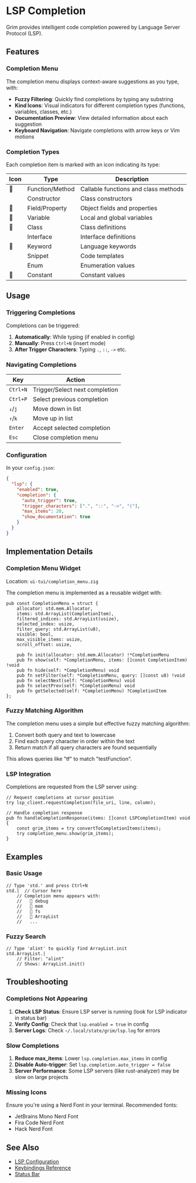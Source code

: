 # LSP Completion

Grim provides intelligent code completion powered by Language Server Protocol (LSP).

## Features

### Completion Menu

The completion menu displays context-aware suggestions as you type, with:

- **Fuzzy Filtering**: Quickly find completions by typing any substring
- **Kind Icons**: Visual indicators for different completion types (functions, variables, classes, etc.)
- **Documentation Preview**: View detailed information about each suggestion
- **Keyboard Navigation**: Navigate completions with arrow keys or Vim motions

### Completion Types

Each completion item is marked with an icon indicating its type:

| Icon | Type | Description |
|------|------|-------------|
| 󰊕 | Function/Method | Callable functions and class methods |
|  | Constructor | Class constructors |
| 󰜢 | Field/Property | Object fields and properties |
| 󰀫 | Variable | Local and global variables |
| 󰠱 | Class | Class definitions |
|  | Interface | Interface definitions |
| 󰌋 | Keyword | Language keywords |
|  | Snippet | Code templates |
|  | Enum | Enumeration values |
| 󰏿 | Constant | Constant values |

## Usage

### Triggering Completions

Completions can be triggered:

1. **Automatically**: While typing (if enabled in config)
2. **Manually**: Press `Ctrl+N` (insert mode)
3. **After Trigger Characters**: Typing `.`, `::`, `->` etc.

### Navigating Completions

| Key | Action |
|-----|--------|
| `Ctrl+N` | Trigger/Select next completion |
| `Ctrl+P` | Select previous completion |
| `↓`/`j` | Move down in list |
| `↑`/`k` | Move up in list |
| `Enter` | Accept selected completion |
| `Esc` | Close completion menu |

### Configuration

In your `config.json`:

```json
{
  "lsp": {
    "enabled": true,
    "completion": {
      "auto_trigger": true,
      "trigger_characters": [".", "::", "->", "("],
      "max_items": 20,
      "show_documentation": true
    }
  }
}
```

## Implementation Details

### Completion Menu Widget

Location: `ui-tui/completion_menu.zig`

The completion menu is implemented as a reusable widget with:

```zig
pub const CompletionMenu = struct {
    allocator: std.mem.Allocator,
    items: std.ArrayList(CompletionItem),
    filtered_indices: std.ArrayList(usize),
    selected_index: usize,
    filter_query: std.ArrayList(u8),
    visible: bool,
    max_visible_items: usize,
    scroll_offset: usize,
    
    pub fn init(allocator: std.mem.Allocator) !*CompletionMenu
    pub fn show(self: *CompletionMenu, items: []const CompletionItem) !void
    pub fn hide(self: *CompletionMenu) void
    pub fn setFilter(self: *CompletionMenu, query: []const u8) !void
    pub fn selectNext(self: *CompletionMenu) void
    pub fn selectPrev(self: *CompletionMenu) void
    pub fn getSelected(self: *CompletionMenu) ?CompletionItem
};
```

### Fuzzy Matching Algorithm

The completion menu uses a simple but effective fuzzy matching algorithm:

1. Convert both query and text to lowercase
2. Find each query character in order within the text
3. Return match if all query characters are found sequentially

This allows queries like "tf" to match "testFunction".

### LSP Integration

Completions are requested from the LSP server using:

```zig
// Request completions at cursor position
try lsp_client.requestCompletion(file_uri, line, column);

// Handle completion response
pub fn handleCompletionResponse(items: []const LSPCompletionItem) void {
    const grim_items = try convertToCompletionItems(items);
    try completion_menu.show(grim_items);
}
```

## Examples

### Basic Usage

```zig
// Type 'std.' and press Ctrl+N
std.|  // Cursor here
    // Completion menu appears with:
    //   󰀫 debug
    //   󰀫 mem
    //   󰀫 fs
    //   󰠱 ArrayList
    //   ...
```

### Fuzzy Search

```zig
// Type 'alint' to quickly find ArrayList.init
std.ArrayList.|
    // Filter: "alint"
    // Shows: ArrayList.init()
```

## Troubleshooting

### Completions Not Appearing

1. **Check LSP Status**: Ensure LSP server is running (look for LSP indicator in status bar)
2. **Verify Config**: Check that `lsp.enabled = true` in config
3. **Server Logs**: Check `~/.local/state/grim/lsp.log` for errors

### Slow Completions

1. **Reduce max_items**: Lower `lsp.completion.max_items` in config
2. **Disable Auto-trigger**: Set `lsp.completion.auto_trigger = false`
3. **Server Performance**: Some LSP servers (like rust-analyzer) may be slow on large projects

### Missing Icons

Ensure you're using a Nerd Font in your terminal. Recommended fonts:

- JetBrains Mono Nerd Font
- Fira Code Nerd Font
- Hack Nerd Font

## See Also

- [LSP Configuration](lsp-configuration.md)
- [Keybindings Reference](keybindings.md)
- [Status Bar](status-bar.md)
